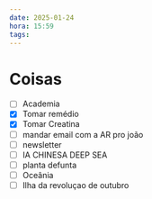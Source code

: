 ```yaml
---
date: 2025-01-24
hora: 15:59
tags:
---
```





# Coisas
- [ ] Academia
- [x] Tomar remédio
- [x] Tomar Creatina
- [ ] mandar email com a AR pro joão 
- [ ] newsletter 
- [ ] IA CHINESA DEEP SEA
- [ ] planta defunta
- [ ] Oceânia
- [ ] Ilha da revoluçao de outubro